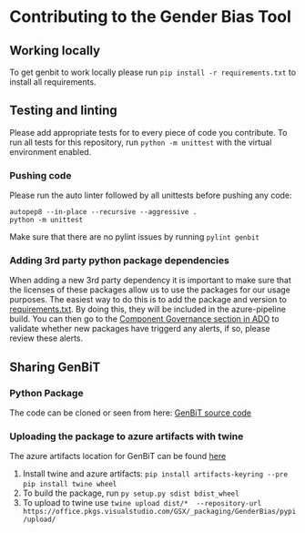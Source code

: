 # Contributing to the Gender Bias Tool

## Working locally
To get genbit to work locally please run `pip install -r requirements.txt` to install all requirements.

## Testing and linting
Please add appropriate tests for to every piece of code you contribute. To run all tests for this repository, run `python -m unittest` with the virtual environment enabled. 

### Pushing code
Please run the auto linter followed by all unittests before pushing any code:
```
autopep8 --in-place --recursive --aggressive .
python -m unittest
```
Make sure that there are no pylint issues by running `pylint genbit`

### Adding 3rd party python package dependencies
When adding a new 3rd party dependency it is important to make sure that the licenses of these packages allow us to use the packages for our usage purposes. The easiest way to do this is to add the package and version to [requirements.txt](requirements.txt). By doing this, they will be included in the azure-pipeline build. You can then go to the [Component Governance section in ADO](https://office.visualstudio.com/GSX/_componentGovernance/GenderBiasTool) to validate whether new packages have triggerd any alerts, if so, please review these alerts. 

## Sharing GenBiT

### Python Package
The code can be cloned or seen from here: [GenBiT source code](https://aka.ms/genbit)

### Uploading the package to azure artifacts with twine
The azure artifacts location for GenBiT can be found [here](https://office.visualstudio.com/GSX/_packaging?_a=settings&feed=GenderBias)
1. Install twine and azure artifacts: `pip install artifacts-keyring --pre` `pip install twine wheel`
2. To build the package, run `py setup.py sdist bdist_wheel`
3. To upload to twine use `twine upload dist/*  --repository-url https://office.pkgs.visualstudio.com/GSX/_packaging/GenderBias/pypi/upload/`

